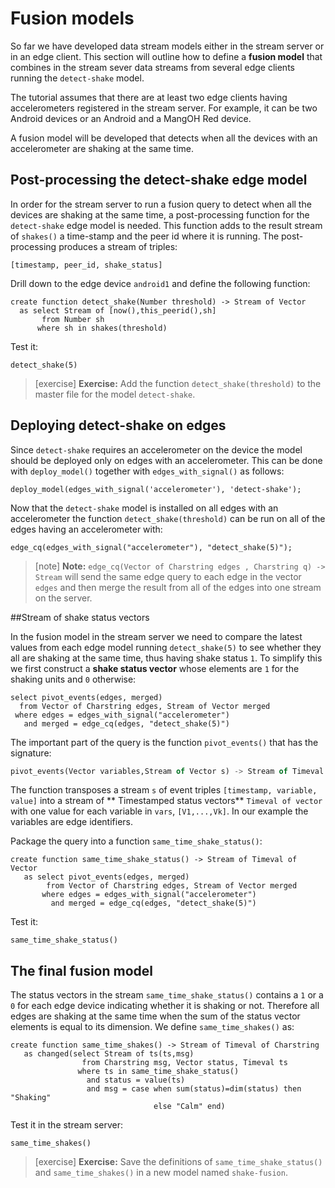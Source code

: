 # Fusion models

So far we have developed data stream models either in the stream
server or in an edge client. This section will outline how to define a
**fusion model** that combines in the stream sever data streams from
several edge clients running the `detect-shake` model.

The tutorial assumes that there are at least two edge clients having
accelerometers registered in the stream server. For example, it can be
two Android devices or an Android and a MangOH Red device.

A fusion model will be developed that detects when all the devices
with an accelerometer are shaking at the same time.

## Post-processing the detect-shake edge model

In order for the stream server to run a fusion query to
detect when all the devices are shaking at the same time, a
post-processing function for the `detect-shake` edge model is
needed. This function adds to the result stream of `shakes()` a
time-stamp and the peer id where it is running. The post-processing
produces a stream of triples:

```
[timestamp, peer_id, shake_status]
```

Drill down to the edge device `android1` and define the following
function:
```LIVE {"peer":"Android1"}
create function detect_shake(Number threshold) -> Stream of Vector
  as select Stream of [now(),this_peerid(),sh]
       from Number sh       
      where sh in shakes(threshold)
```
Test it:
```LIVE {"peer":"Android1"}
detect_shake(5)
```
> [exercise] **Exercise:** Add the function `detect_shake(threshold)` to the
master file for the model `detect-shake`.


## Deploying detect-shake on edges

Since `detect-shake` requires an accelerometer on the device the model
should be deployed only on edges with an accelerometer. This can be
done with `deploy_model()` together with `edges_with_signal()` as
follows:
```LIVE
deploy_model(edges_with_signal('accelerometer'), 'detect-shake');
```
Now that the `detect-shake` model is installed on all edges with an
accelerometer the function `detect_shake(threshold)` can be run on all
of the edges having an accelerometer with:
```LIVE
edge_cq(edges_with_signal("accelerometer"), "detect_shake(5)");
```
> [note]   **Note:** `edge_cq(Vector of Charstring edges , Charstring q) ->
Stream` will send the same edge query to each edge in the vector
`edges` and then merge the result from all of the edges into one
stream on the server. 

##Stream of shake status vectors

In the fusion model in the stream server we need to compare the latest
values from each edge model running `detect_shake(5)` to see whether
they all are shaking at the same time, thus having shake status `1`. To
simplify this we first construct a **shake status vector** whose
elements are `1` for the shaking units and `0` otherwise:
```LIVE
select pivot_events(edges, merged)
  from Vector of Charstring edges, Stream of Vector merged
 where edges = edges_with_signal("accelerometer")
   and merged = edge_cq(edges, "detect_shake(5)")
```
The important part of the query is the function `pivot_events()` that
has the signature:

```SQL
pivot_events(Vector variables,Stream of Vector s) -> Stream of Timeval of Vector
```

The function transposes a stream `s` of event triples 
`[timestamp, variable, value]` into a stream of ** Timestamped status vectors** 
`Timeval of vector` with one value for each variable in `vars`, `[V1,...,Vk]`.
In our example the variables are edge identifiers.

Package the query into a function `same_time_shake_status()`:
```LIVE
create function same_time_shake_status() -> Stream of Timeval of Vector
   as select pivot_events(edges, merged)
        from Vector of Charstring edges, Stream of Vector merged
       where edges = edges_with_signal("accelerometer")
         and merged = edge_cq(edges, "detect_shake(5)")
```
Test it:
```LIVE
same_time_shake_status()
```
## The final fusion model

The status vectors in the stream `same_time_shake_status()` contains a
`1` or a `0` for each edge device indicating whether it is shaking or not.
Therefore all edges are shaking at the same time when the sum of the
status vector elements is equal to its dimension. We define
`same_time_shakes()` as:
```LIVE
create function same_time_shakes() -> Stream of Timeval of Charstring
   as changed(select Stream of ts(ts,msg)
                from Charstring msg, Vector status, Timeval ts
               where ts in same_time_shake_status()
                 and status = value(ts)
                 and msg = case when sum(status)=dim(status) then "Shaking"
                                else "Calm" end)
```
Test it in the stream server:
```LIVE
same_time_shakes()
```


> [exercise] **Exercise:** Save the definitions of `same_time_shake_status()` and
`same_time_shakes()` in a new model named `shake-fusion`.



